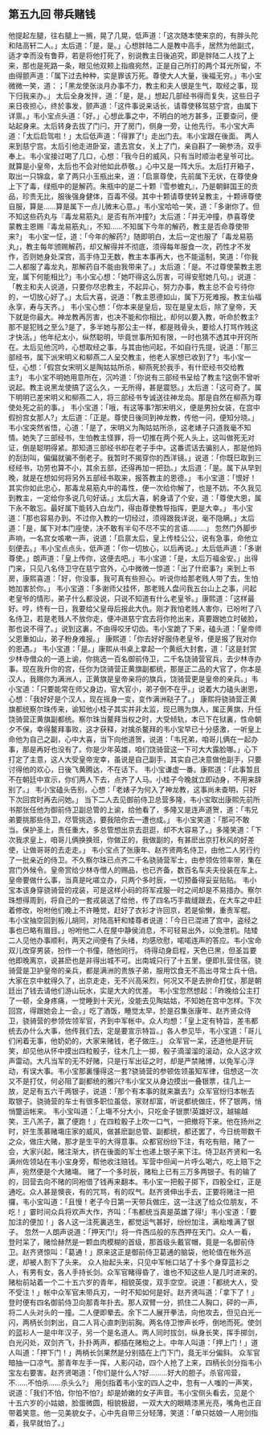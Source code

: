 ## 第五九回 带兵赌钱

他提起左腿，往右腿上一搁，晃了几晃，低声道：「这次随本使来京的，有胖头陀和陆高轩二人。」太后道：「是，是。」心想胖陆二人是教中高手，居然为他副弍，适才幸而没有鲁莽，若是将他打死了，别说教主日後追究，即是胖陆二人找了上来，那也是死路一条，眼见他双颊上指痕宛然，正是自己所打的两个耳光所留，不由得颤声道：「属下过去种种，实是罪该万死。尊使大人大量，後福无穷。」韦小宝微微一笑，道：；「黑龙使张淡月办事不力，教主和夫人很是生气，取经之事，现下归我来办。」
太后全身发拌，道：「是，是。」想起几部经书得而复失，这些日子来日夜担心，终於事发，颤声道：「这件事说来话长，请尊使移驾慈宁宫，由属下详禀。」韦小宝点头道：「好。」心想此事之中，不明白的地方甚多，正要查问，便站起身来。太后转身去拔了门闩，开了房门，侧身一旁，让他先行。韦小宝大声道：「太后启驾啦！」太后低声道：「得罪了!」走出门去。韦小宝跟在後面。
两人来到慈宁宫。太后引他走进卧室，遣去宫女，关上了门，亲自斟了一碗参汤，双手奉上。韦小宝接过喝了几口，心想：「我今日的威风，只有当时顺治老皇爷可比。就算是小皇帝，太后也不会对他如此恭敬。」心中又是一阵大乐。太后打开箱子，取出一只锦盒，拿了两只小玉瓶出来，道：「启禀尊使，先前属下无状，在尊使身上下了毒，绿瓶中的是解药。朱瓶中的是二十颗『雪参蟾丸』，乃是朝鲜国王的贡品，珍贵无比，服後强身健体，百毒不侵。其中十颗请尊使转呈教主，十颗谛尊使自服，算是……算是属下一点儿微末心意。」韦小宝哈哈一笑，道：「多谢你了。但不知这些药丸与『毒龙易筋丸』是否有所冲撞?」太后道：「并无冲撞，恭喜尊使蒙教主恩赐『毒龙易筋丸』，不知……不知属下今年的解药，教主是否命尊使带来?」
韦小宝一怔，道：「今年的解药?」随即明白，太后一定也服了「毒龙易筋丸」，教主每年颁赐解药，却又解得并不彻底，须得每年服食一次，药性才不发作，否则她身处深宫，高手侍卫无数，教主本事再大，也不能遥制，笑道：「你我二人都服了毒龙丸，那解药自不能由我带来了。」太后道：「是。不过尊使蒙教主恩宠，属下何能相比?」韦小宝心想：「她吓得这么厉害，可得安慰她几句。」说道：「教主和夫人说道，只要你尽忠教主，不起异心，努力办事，教主总不会亏待你的，一切放心好了。」太后大喜，说道：「教主恩德如山，属下万死难报。教主仙福永享，寿与天齐。」
韦小宝心想：「你本来是皇后，现在是皇太后，除了皇帝，天下就是你最大。神龙教再厉害，也决不能和你相比，却何以要入教，听命於教主?那不是犯贱之至么?是了，多半她与那公主一样，都是贱骨头，要给人打骂作贱这才快活。」他年纪太小，纵然聪明，毕竟世事所知有限，一时也猜不透其中开窍所在。太后见他沉吟，心想取经之事，与其由他问起，不如自行先提，说道：「那三部经书，属下派宋明义和柳燕二人呈交教主，他老人家想已收到了?」韦小宝一怔，心想：「假宫女宋明义是陶姑姑所杀，柳燕死於我手，有什麽经书交给教主?」
韦小宝不明她用意所在，沉吟道：「你说有三部经书呈给了教主?这倒不曾听说起。教主说黑龙使搞了这么久，一无所得，甚是震怒。」太后道：「这可奇了。属下明明已差宋明义和柳燕二人，将三部经书专诚送往神龙岛。那是自然在柳燕为尊使处死之前的事。」
韦小宝道：「哦，有这等事?那宋明义，便是男扮女装，在宫中假扮宫女那人?」太后道：「正是。尊使日後同到神龙教，传他一问，便知分晓。」
韦小宝突然省悟，心道：「是了，宋明义为陶姑姑所杀，这老婊子只道我毫不知情。她失了三部经书，生怕教主怪罪，将一切推在两个死人头上，这叫做死无对证，倒是聪明得紧。那知道三部经书却在老子手中。这番谎话去骗别人，那是他妈的刮刮叫，偏偏就骗不倒老子。我暂时不揭穿你的西洋镜。」说道：「你既巳取到三经经书，功劳也算不小，其余五部，还得再加一把劲。」太后道：「是。属下从早到晚，就是在想如何将另外五部经书取来，报答教主的恩德。」
韦小宝道：「恨好！其实你如此忠心，那毒龙易筋丸中的毒性，便一次给你解了，也是不妨。不久我见到教主，一定给你多说几句好话。」太后大喜，躬身请了个安，道：「尊使大恩，属下永不敢忘。最好属下能转入白龙门，得由尊使教导指挥，更是大幸。」
韦小宝道：「那也容易办到。不过你入教的一切经过，须得跟我详说，毫不隐瞒。」太后道：「是，属下对本门座使，决不敢有半句不尽不实的言语………」
忽然门外脚步声响，一名宫女咳嗽一声，说道：「启禀太后，皇上传桂公公，说有急事，命他立刻便去。」韦小宝点点头，低声道：「你一切放心，以后再说。」太后低声道：「多谢尊使。」朗声道：「皇上传你，这便去吧。」韦小宝道：「是，太后万福金安。」出得门来，只见八名侍卫守在慈宁宫外，心中微微一惊道：「出了什麽事?」来到上书房，康熙喜道：「好，你没事，我可真有些担心。听说你给那老贱人带了去，生怕她加害於你。」
韦小宝道：「多谢师父挂怀，那老贱人盘问我五台山上之事，问起老皇爷的情形，弟子什么都没说，只说不知道有什么老皇爷。」康熙道：「这样最好。哼，终有一日，我要给父皇母后报此大仇。刚才我怕老贱人害你，已吩咐了八名侍卫，若是老贱人不放你走，便冲进慈宁宫去将你抢出来，真要跟她立时破脸，那也说不得了。」说到这裏，不由得咬牙切齿。韦小宝跪了下来，磕头道：「皇帝师父恩重如山，弟子粉身难报。」
康熙道：「你去好好服侍老皇爷，便是报了我对你的恩遇。」
韦小宝道：「是。」康熙从书桌上拿起一个黄纸大封套，道：「这是封赏少林寺僧众的一道上谕，你挑选一百名御前侍卫，二千名饶骑营官兵，去少林寺办事。现在我升你的宫，任你为饶骑营正黄旗副都统，那是正二品的大官了，你本是汉人，我赐你为满洲人，正黄旗是皇帝亲将的旗兵，饶骑营更是皇帝的亲兵。」韦小宝道：「只要能常在师父身边，官大官小，弟子倒不在乎。」说着大力磕头谢恩，心想：「我好好是个汉人，现在摇身一变，变作满洲鞑子了。」
康熙将骁骑营正黄旗都统察尔珠传来，谕知他小桂子其实并非太监，现已赐为旗人，属正黄旗，升任饶骑营正黄旗副都统。察尔珠当鳌拜当权之时，大受倾轨，本已下在狱裏，性命朝夕不保，幸得鳌拜事败，这才获释，对擒杀鳌拜的韦小宝早已十分感激，一听皇上命他为自己之副，心中大喜，当下向他道贺，说道：「韦兄弟，咱哥儿俩在一起办事，那是再好也没有了。你是少年英雄，咱们饶骑营这一下可大大露脸哪。」心下打定了主意，这人大受皇帝宠幸，虽说是自己副手，其实自己决意做他副手，只要讨得他的欢心，日後飞黄腾达，不在话下。
韦小宝谦虚一番。康熙道：「此事暂且不在朝廷中宣示，你们两人下去，点齐了人马。小桂子今晚就立即动身，不用来辞别了。」
韦小宝磕头告别，心想：「老婊子为何入了神龙教，这事尚未查明，只好下次回宫时再去问她。」
当下二人去见御前侍卫总营多隆，韦小宝取出康熙先前所书那张任他为御前侍卫副总管的上谕，给他看了，多隆又是连声道贺，道：「韦兄弟要挑那些侍卫，尽管挑选，要我陪你去一遭也成。」
韦小宝笑道：「那可不敢当。保护圣上，责任重大，多总管想出京去逛逛，却不大容易了。」多隆笑道：「下次我求皇上，咱哥儿俩换换班，你做正的，我做副的，有甚麽出京打秋风的好差使，让做哥哥的去走走。」
韦小宝点了张康年、赵齐贤两名侍卫，由他二人另行约了一批亲近的侍卫。不久察尔珠已点齐二千名骁骑营军士，由参领佐领率带，集在宫门外候令。皇帝赏给少林寺僧人的赐品，也已齐备，数百名车夫夫役装在车上。皇帝要做什么事，当真是叱嗟立办，只两个多时辰，一切预备得妥妥贴贴。
韦小宝本该身穿骁骑营的戎装，可是这样小码的将军戎服一时之间却是不易措办。察尔珠想得周到，将自己的一套戎装送了给他，传了四名巧手裁缝跟去，在大车之中赶着修改，吩咐他们晚上不许睡觉，赶好了衣衫才许回京，若是偷懒，重责军棍。
韦小宝抽空回到板儿胡同，对陆高轩和矮尊者说道：「今日已混进了宫中，盗经之事也已略有眉目。」吩咐他二人在屋中静侯消息，不可轻易出外，以免泄机。陆矮二人见他办事顺利，两天之间便有了头绪，均感欣慰，喏喏连声的答应。韦小宝命双儿改穿男装，扮作一个书僮，随他同行。
待得动身启程，天色已黑，但圣旨要他即晚离京，说甚麽也是非得出城不可。出南城只行了十五里，便即扎营住宿。骁骑营是卫护皇帝的亲兵，都是满洲的贵族子弟，服用饮食无不高出寻常士兵十倍。大家在京中躭得久了，出京走走，无不兴高采烈，何况又不是去拚命打仗，那是朝廷出了钱去请他们游山玩水，实是大大的优差。
韦小宝忽然想起：「昨晚给公主打了一顿，全身疼痛，一觉睡到十天光，没能去见陶姑姑，不知她在宫中怎样。下次回宫，得跟她会上一会。」吃了酒饭，睡觉太早，於是召集张康年、赵齐贤众侍卫，骁骑营的参领佐领军官，齐到中军帐中。众人均想：「皇上定有特旨，差韦都统去办什么大事，他传我们去，定是要宣示特旨。」各人参见毕，韦小宝道：「哥儿们闲着无事，他奶奶的，大家来赌钱，老子做庄。」
众军官一呆，还道他是开玩笑，却见他从怀中摸出四粒骰子，往木几上一掷，骰子滴溜溜的滚动，众人这才欢声雷动。大凡当军的无不好赌，只是行军出征之时，却是严禁赌博，以免军心浮动，有误大事。韦小宝那裏懂得这一套?骁骑营的参顿佐领虽知军律，伹想这一次又不是打仗，何必阻了副都统的雅兴?韦小宝又从身边摸出一叠银票，往几上一放，足足有五六千两银子，说道：「那个有本事的就来赢去?」众军官纷归本帐去取银子。骁骑营的车士有很多职位虽低，家财却富，听说都统做庄，怀了银两，悄悄蹩运帐来。
韦小宝叫道：「上塲不分大小，只吃金子银票!英雄好汉，越输越笑，王八羔子，赢了便跑！」在四粒骰子上吹一口气，一把撤将下来。他在扬州之时，奸生羡慕赌塲庄家的威风，做甚麽副总管、副都统，都还罢了，今日统带数千之众，做庄大赌，那才是生平的大得意事。众都官纷纷下注，有吃有赔，赌了一会，大家兴起，赌注渐大，挤在後面的军士也递上银子来下注。侍卫赵齐贤和一名满州佐领站在韦小宝身旁，帮他收注赔钱。军营中但闻一片呼么喝六，吃上赔下之声，宛然便是个大赌塲。
赌了一个多时辰，赌枱上已有三万多两银子。有的输了的，回营去向不赌的同袍借了钱再来翻本。韦小宝一把骰子掷下，四骰全红，正是通吃。众人甚是懊丧，有的咒骂，有的叹气。赵齐贤伸出手去，正要将赌注一把攞，韦小宝叫道：「且慢！老子今日第一天带兵做庄，这一注送了给众位朋友，不吃！」霎时间众兵将欢声大作，齐叫：「韦都统当真是英雄了得!」韦小宝道：「要加注的便加！」各人这一注死裏逃生，都觉运气甚好，纷纷加注，满枱堆满了银子。
忽然一人朗声说道：「押天门!」将一件西瓜般的东西押在天门。众人一看，登时呆了，赌恰赫然是一颗血肉模糊的首级，那首级头戴官帽，竟是一名御前侍卫。赵齐贤惊叫：「葛通！」原来这正是御前侍卫葛通的脑袋，他轮值在帐外巡逻，却被人割下了头来。
众人抬起头来，只见中军帐口站了十多个身穿蓝衫之人，有男有女，各人手持长剑。众军官睹得昏了，谁也不知这些人是几时进来的。赌枱前站着一个二十五六岁的青年，相貌英俊，双手空空。说道：「都统大人，受不受注！」帐中众军官未带兵刃，一时不知如何是好。赵齐贤叫道：「拿下了！」登时便有四名御前侍卫向那青年扑去。那人双臂一分，抓住二人胸口，砰的一声，将二人头对头的一撞。二人便即晕去。余下二人展开拳法，向他攻去，但见白光一闪，两柄长剑刺出，自二人背心直刺到前胸。两名侍卫惨声长呼，倒地而死。使剑的蓝衫人一是中年汉子，另一个是名道人。两人同时拔剑，纵身长笑，挥手掷剑，白光闪处，双剑齐飞，扑扑两声，都插在赌枱之上。中年人叫道：「押上门！」道人叫道：「押下门！」两柄长剑果然是分别插在上门下门，竟无半分偏斜。
众军官暗抽一口凉气。那青年左手一挥，人影闪动，四个人抢了上来，四柄长剑分指韦小宝左右要害。赵齐贤喝道：「你们是什么人?好………好大的胆子。杀官闯营，不……不怕杀……杀头么?」
用剑指着韦小宝的四人之中，忽有一人嗤的一声笑，说道：「我们不怕，你怕不怕?」却是娇嫩的女子声音。韦小宝侧头看去，见是个十五六岁的小姑娘，脸蛋微圆，相貌极甜，一双大大的眼睛漆黑光亮，嘴角也正自带着笑意。他一见美貌女子，心中先自带三分轻薄，笑道：「单只姑娘一人用剑指着，我早就怕了。」